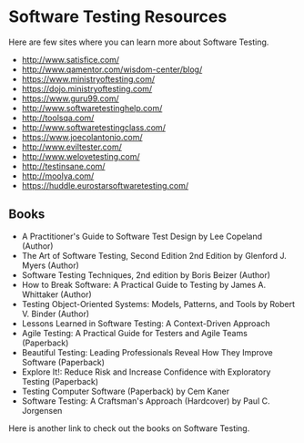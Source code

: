 # Software Testing Resources
Here are few sites where you can learn more about Software Testing.
- http://www.satisfice.com/
- http://www.qamentor.com/wisdom-center/blog/
- https://www.ministryoftesting.com/
- https://dojo.ministryoftesting.com/
- https://www.guru99.com/
- http://www.softwaretestinghelp.com/
- http://toolsqa.com/
- http://www.softwaretestingclass.com/
- https://www.joecolantonio.com/
- http://www.eviltester.com/
- http://www.welovetesting.com/
- http://testinsane.com/
- http://moolya.com/
- https://huddle.eurostarsoftwaretesting.com/

## Books
- A Practitioner's Guide to Software Test Design by Lee Copeland (Author)
- The Art of Software Testing, Second Edition 2nd Edition by Glenford J. Myers (Author)
-  Software Testing Techniques, 2nd edition by Boris Beizer (Author)
- How to Break Software: A Practical Guide to Testing  by James A. Whittaker (Author)
- Testing Object-Oriented Systems: Models, Patterns, and Tools by  Robert V. Binder (Author)
- Lessons Learned in Software Testing: A Context-Driven Approach
- Agile Testing: A Practical Guide for Testers and Agile Teams (Paperback) 
- Beautiful Testing: Leading Professionals Reveal How They Improve Software (Paperback) 
- Explore It!: Reduce Risk and Increase Confidence with Exploratory Testing (Paperback) 
- Testing Computer Software (Paperback) by Cem Kaner
- Software Testing: A Craftsman's Approach (Hardcover) by Paul C. Jorgensen 

Here is another link to check out the books on Software Testing.

